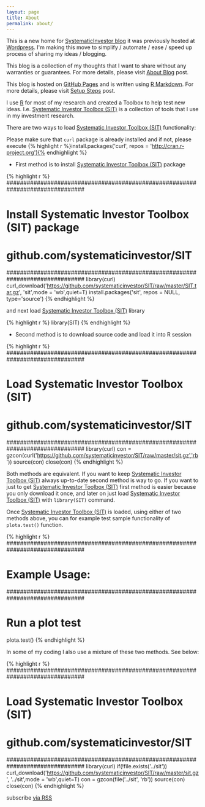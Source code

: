 ```yaml
---
layout: page
title: About
permalink: about/
---
```



This is a new home for [SystematicInvestor blog](https://systematicinvestor.wordpress.com/)
it was previously hosted at [Wordpress](https://systematicinvestor.wordpress.com/). 
I'm making this move to simplify / automate / ease / speed up process of sharing my ideas / blogging.


This blog is a collection of my thoughts that I want to share without any warranties or
guarantees. For more details, please visit [About Blog](/About-Blog/) post.

This blog is hosted on [GitHub Pages](https://pages.github.com/) and is written using 
[R Markdown](http://rmarkdown.rstudio.com/). For more details, please visit [Setup Steps](/Steps/) post.


I use [R](http://www.r-project.org/) for most of my research and created a Toolbox to help
test new ideas. I.e. [Systematic Investor Toolbox (SIT)](https://github.com/systematicinvestor/SIT)
is a collection of tools that I use in my investment research.

There are two ways to load [Systematic Investor Toolbox (SIT)](https://github.com/systematicinvestor/SIT)
functionality:

Please make sure that `curl` package is already installed and if not, please execute 
{% highlight r %}install.packages('curl', repos = 'http://cran.r-project.org'){% endhighlight %}


* First method is to install [Systematic Investor Toolbox (SIT)](https://github.com/systematicinvestor/SIT)
package

{% highlight r %}
###############################################################################
# Install Systematic Investor Toolbox (SIT) package
# github.com/systematicinvestor/SIT
###############################################################################
library(curl)
curl_download('https://github.com/systematicinvestor/SIT/raw/master/SIT.tar.gz', 'sit',mode = 'wb',quiet=T)
install.packages('sit', repos = NULL, type='source')
{% endhighlight %}

and next load [Systematic Investor Toolbox (SIT)](https://github.com/systematicinvestor/SIT)
library

{% highlight r %}
library(SIT)
{% endhighlight %}

* Second method is to download source code and load it into R session

{% highlight r %}
###############################################################################
# Load Systematic Investor Toolbox (SIT)
# github.com/systematicinvestor/SIT
###############################################################################
library(curl)
con = gzcon(curl('https://github.com/systematicinvestor/SIT/raw/master/sit.gz','rb'))
	source(con)
close(con)
{% endhighlight %}


Both methods are equivalent. If you want to keep [Systematic Investor Toolbox (SIT)](https://github.com/systematicinvestor/SIT)
always up-to-date second method is way to go. If you want to just to get [Systematic Investor Toolbox (SIT)](https://github.com/systematicinvestor/SIT)
first method is easier because you only download it once, and later on just load
[Systematic Investor Toolbox (SIT)](https://github.com/systematicinvestor/SIT)
with `library(SIT)` command.
 
 
Once [Systematic Investor Toolbox (SIT)](https://github.com/systematicinvestor/SIT)
is loaded, using either of two methods above, you can for example test sample functionality
of `plota.test()` function.

{% highlight r %} 
###############################################################################
# Example Usage:
###############################################################################
# Run a plot test
plota.test()
{% endhighlight %}




In some of my coding I also use a mixture of these two methods. See below:

{% highlight r %}
###############################################################################
# Load Systematic Investor Toolbox (SIT)
# github.com/systematicinvestor/SIT
###############################################################################
library(curl)
if(!file.exists('../sit'))
	curl_download('https://github.com/systematicinvestor/SIT/raw/master/sit.gz', '../sit',mode = 'wb',quiet=T)
con = gzcon(file('../sit', 'rb'))
	source(con)
close(con)
{% endhighlight %}


<p class="rss-subscribe">subscribe <a href="{{ "feed.xml" | prepend: site.baseurl }}">via RSS</a></p>